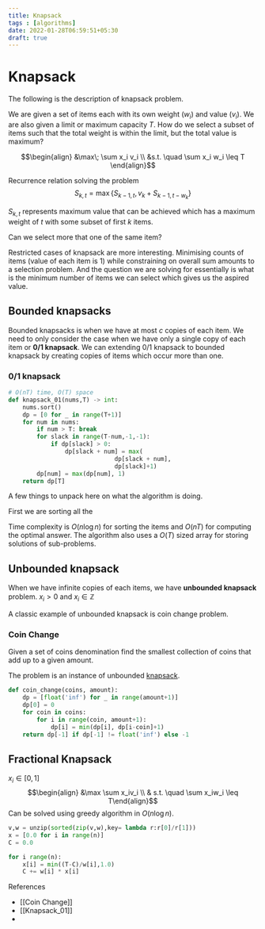 ```yaml
---
title: Knapsack
tags : [algorithms]
date: 2022-01-28T06:59:51+05:30
draft: true
---
```



# Knapsack


The following is the description of knapsack problem.

We are given a set of items each with its own weight ($w_i$) and value ($v_i$). We are also given a limit or maximum capacity $T$. 
How do we select a subset of items such that the total weight is within the limit, but the total value is maximum?

$$\begin{align} 
&\max\; \sum x_i v_i 
\\
&s.t. \quad \sum x_i w_i \leq T
\end{align}$$

Recurrence relation solving the problem
$$S_{k,t} = \max \{S_{k-1,t}, v_k + S_{k-1,t-w_k}\}$$

$S_{k,t}$ represents maximum value that can be achieved which has a maximum weight of $t$ with some subset of first $k$ items. 


Can we select more that one of the same item? 

Restricted cases of knapsack are more interesting. Minimising counts of items (value of each item is 1) while constraining on overall sum amounts to a selection problem. And the question we are solving for essentially is what is the minimum number of items we can select which gives us the aspired value. 



## Bounded knapsacks
Bounded knapsacks is when we have at most $c$ copies of  each item. We need to only consider the case  when we have only a single copy of each item or **0/1 knapsack**. We can extending 0/1 knapsack to bounded knapsack by creating copies of items which occur more than one. 

### 0/1 knapsack
```python
# O(nT) time, O(T) space
def knapsack_01(nums,T) -> int:
    nums.sort()                           
    dp = [0 for _ in range(T+1)]     
    for num in nums:                      
        if num > T: break
        for slack in range(T-num,-1,-1):
            if dp[slack] > 0:
                dp[slack + num] = max(
                              dp[slack + num], 
                              dp[slack]+1)
        dp[num] = max(dp[num], 1)
    return dp[T]
```

A few things to unpack here on what the algorithm is doing. 

First we are sorting all the 

Time complexity is $O(n\log n)$ for sorting the items and $O(nT)$
for computing the optimal answer. The algorithm also uses a $O(T)$ sized array for storing solutions of sub-problems.


## Unbounded knapsack

When we have infinite copies of each items, we have **unbounded knapsack** problem. $x_i > 0$ and $x_i\in \mathbb{Z}$

A classic example of unbounded knapsack is coin change problem. 

### Coin Change
Given a set of coins denomination find the smallest collection of coins that add up to a given amount.

The problem is an instance of unbounded [knapsack](app://obsidian.md/Knapsack).

```python
def coin_change(coins, amount):
    dp = [float('inf') for _ in range(amount+1)]
    dp[0] = 0
    for coin in coins:
        for i in range(coin, amount+1):
            dp[i] = min(dp[i], dp[i-coin]+1)
    return dp[-1] if dp[-1] != float('inf') else -1
```


## Fractional Knapsack
$x_i \in [0,1]$ $$\begin{align}
&\max \sum x_iv_i
\\
& s.t. \quad \sum x_iw_i \leq T\end{align}$$
Can be solved using greedy algorithm in $O(n \log n)$. 

```python # Sort all the items by their value per unit weight.
v,w = unzip(sorted(zip(v,w),key= lambda r:r[0]/r[1]))
x = [0.0 for i in range(n)]
C = 0.0

for i range(n):
	x[i] = min((T-C)/w[i],1.0)
	C += w[i] * x[i]
```



References
- [[Coin Change]]
- [[Knapsack_01]]
- 